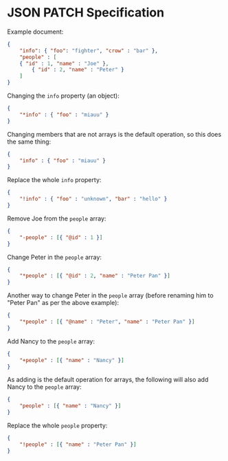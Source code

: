 JSON PATCH Specification
====================================

Example document:
```json
{
    "info": { "foo": "fighter", "crow" : "bar" },
    "people" : [
	{ "id" : 1, "name" : "Joe" },
        { "id" : 2, "name" : "Peter" }
    ]
}
```

Changing the `info` property (an object):
```json
{
    "*info" : { "foo" : "miauu" }
}
```

Changing members that are not arrays is the default operation, so this does the same thing:
```json
{
    "info" : { "foo" : "miauu" }
}
```

Replace the whole `info` property:
```json
{
    "!info" : { "foo" : "unknown", "bar" : "hello" }
}
```

Remove Joe from the `people` array:
```json
{
    "-people" : [{ "@id" : 1 }]
}
```

Change Peter in the `people` array:
```json
{
    "*people" : [{ "@id" : 2, "name" : "Peter Pan" }]
}
```

Another way to change Peter in the `people` array (before renaming him to "Peter Pan" as per the above example):
```json
{
    "*people" : [{ "@name" : "Peter", "name" : "Peter Pan" }]
}
```

Add Nancy to the `people` array:
```json
{
    "+people" : [{ "name" : "Nancy" }]
}
```

As adding is the default operation for arrays, the following will also add Nancy to the `people` array:
```json
{
    "people" : [{ "name" : "Nancy" }]
}
```

Replace the whole `people` property:
```json
{
    "!people" : [{ "name" : "Peter Pan" }]
}
```
